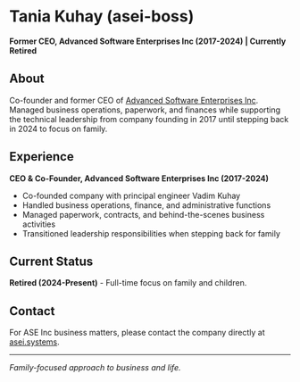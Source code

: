 # Tania Kuhay (asei-boss)

**Former CEO, Advanced Software Enterprises Inc (2017-2024) | Currently Retired**

## About

Co-founder and former CEO of [Advanced Software Enterprises Inc](https://www.asei.systems/). Managed business operations, paperwork, and finances while supporting the technical leadership from company founding in 2017 until stepping back in 2024 to focus on family.

## Experience

**CEO & Co-Founder, Advanced Software Enterprises Inc (2017-2024)**
- Co-founded company with principal engineer Vadim Kuhay
- Handled business operations, finance, and administrative functions
- Managed paperwork, contracts, and behind-the-scenes business activities
- Transitioned leadership responsibilities when stepping back for family

## Current Status

**Retired (2024-Present)** - Full-time focus on family and children.

## Contact

For ASE Inc business matters, please contact the company directly at [asei.systems](https://www.asei.systems/).

---

*Family-focused approach to business and life.*